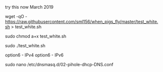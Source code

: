 try this now March 2019

wget -qO - https://raw.githubusercontent.com/sml156/when_pigs_fly/master/test_white.sh > test_white.sh

sudo chmod a+x test_white.sh

sudo ./test_white.sh

option6 - IPv4
option6 - IPv6

sudo nano /etc/dnsmasq.d/02-pihole-dhcp-DNS.conf
